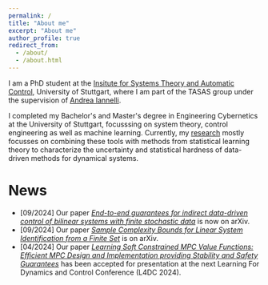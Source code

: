 ```yaml
---
permalink: /
title: "About me"
excerpt: "About me"
author_profile: true
redirect_from: 
  - /about/
  - /about.html
---
```


I am a PhD student at the [Insitute for Systems Theory and Automatic Control](https://www.ist.uni-stuttgart.de), University of Stuttgart,
where I am part of the TASAS group under the supervision of [Andrea Iannelli](https://andreaian.github.io/).

I completed my Bachelor's and Master's degree in Engineering Cybernetics at the University of Stuttgart, focusssing on system theory, control engineering as well as machine learning. 
Currently, my [research](research) mostly focusses on combining these tools with methods from statistical learning theory to characterize the uncertainty and statistical hardness of data-driven methods for dynamical systems. 

# News
- [09/2024] Our paper [<i>End-to-end guarantees for indirect data-driven control of bilinear systems with finite stochastic data</i>](publication/2024-bilinear-end-to-end) is now on arXiv.
- [09/2024] Our paper [<i>Sample Complexity Bounds for Linear System Identification from a Finite Set</i>](publication/2024-bounds-finite-set-ID) is on arXiv.
- [04/2024] Our paper [<i>Learning Soft Constrained MPC Value Functions: Efficient MPC Design and Implementation providing Stability and Safety Guarantees</i>](publication/2024-ApproxMPC) has been accepted for presentation at the next Learning For Dynamics and Control Conference (L4DC 2024).

